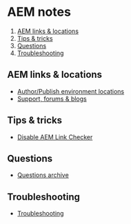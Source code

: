 # AEM notes

<!-- MarkdownTOC -->

1. [AEM links & locations](#aem-links--locations)
1. [Tips & tricks](#tips--tricks)
1. [Questions](#questions)
1. [Troubleshooting](#troubleshooting)

<!-- /MarkdownTOC -->

## AEM links & locations

-   [Author/Publish environment locations](environment-locations.md)
-   [Support, forums & blogs](support.md)

## Tips & tricks

-   [Disable AEM Link Checker](disable-link-checker.md)

## Questions

-   [Questions archive](questions-archive.md)

## Troubleshooting

-   [Troubleshooting](troubleshooting.md)
